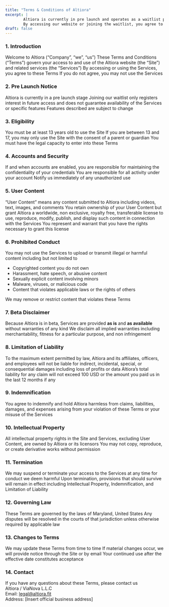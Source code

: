 ```yaml
---
title: "Terms & Conditions of Altiora"
excerpt: |
        Altiora is currently in pre launch and operates as a waitlist platform  
        By accessing our website or joining the waitlist, you agree to these Terms and Conditions
draft: false
---
```


### 1. Introduction
Welcome to Altiora (“Company”, “we”, “us”)
These Terms and Conditions (“Terms”) govern your access to and use of the Altiora website (the “Site”) and related services (the “Services”)
By accessing or using the Services, you agree to these Terms
If you do not agree, you may not use the Services  

### 2. Pre Launch Notice
Altiora is currently in a pre launch stage
Joining our waitlist only registers interest in future access and does not guarantee availability of the Services or specific features
Features described are subject to change  

### 3. Eligibility
You must be at least 13 years old to use the Site 
If you are between 13 and 17, you may only use the Site with the consent of a parent or guardian
You must have the legal capacity to enter into these Terms  

### 4. Accounts and Security
If and when accounts are enabled, you are responsible for maintaining the confidentiality of your credentials
You are responsible for all activity under your account
Notify us immediately of any unauthorized use  

### 5. User Content
“User Content” means any content submitted to Altiora including videos, text, images, and comments
You retain ownership of your User Content but grant Altiora a worldwide, non exclusive, royalty free, transferable license to use, reproduce, modify, publish, and display such content in connection with the Services
You represent and warrant that you have the rights necessary to grant this license  

### 6. Prohibited Conduct
You may not use the Services to upload or transmit illegal or harmful content including but not limited to  
- Copyrighted content you do not own  
- Harassment, hate speech, or abusive content  
- Sexually explicit content involving minors  
- Malware, viruses, or malicious code  
- Content that violates applicable laws or the rights of others  

We may remove or restrict content that violates these Terms  

### 7. Beta Disclaimer
Because Altiora is in beta, Services are provided **as is** and **as available** without warranties of any kind
We disclaim all implied warranties including merchantability, fitness for a particular purpose, and non infringement  

### 8. Limitation of Liability
To the maximum extent permitted by law, Altiora and its affiliates, officers, and employees will not be liable for indirect, incidental, special, or consequential damages including loss of profits or data
Altiora’s total liability for any claim will not exceed 100 USD or the amount you paid us in the last 12 months if any  

### 9. Indemnification
You agree to indemnify and hold Altiora harmless from claims, liabilities, damages, and expenses arising from your violation of these Terms or your misuse of the Services  

### 10. Intellectual Property
All intellectual property rights in the Site and Services, excluding User Content, are owned by Altiora or its licensors
You may not copy, reproduce, or create derivative works without permission  

### 11. Termination
We may suspend or terminate your access to the Services at any time for conduct we deem harmful 
Upon termination, provisions that should survive will remain in effect including Intellectual Property, Indemnification, and Limitation of Liability  

### 12. Governing Law
These Terms are governed by the laws of Maryland, United States
Any disputes will be resolved in the courts of that jurisdiction unless otherwise required by applicable law  

### 13. Changes to Terms
We may update these Terms from time to time
If material changes occur, we will provide notice through the Site or by email
Your continued use after the effective date constitutes acceptance  

### 14. Contact
If you have any questions about these Terms, please contact us  
Altiora / ViaNova L.L.C  
Email: legal@altiora.fit  
Address: [Insert official business address]  
